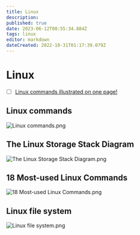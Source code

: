 ```yaml
---
title: Linux
description: 
published: true
date: 2023-06-12T00:55:34.884Z
tags: linux
editor: markdown
dateCreated: 2022-10-31T01:17:39.079Z
---
```


# Linux
- [ ] [Linux commands illustrated on one page!](https://xmind.app/m/WwtB/)

## Linux commands
![Linux commands.png](http://192.168.25.60:8000/files/file_storage/cf698df8.png)

## The Linux Storage Stack Diagram
![The Linux Storage Stack Diagram.png](http://192.168.25.60:8000/files/file_storage/c727d9c2.png)

## 18 Most-used Linux Commands
![18 Most-used Linux Commands.png](http://192.168.25.60:8000/files/file_storage/b0d7bb1c.png)

## Linux file system
![Linux file system.png](http://192.168.25.60:8000/files/file_storage/11f639e0.png)


